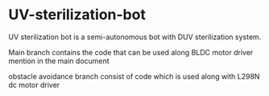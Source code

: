 # UV-sterilization-bot
UV sterilization bot is a semi-autonomous bot with DUV sterilization system. 

Main branch contains the code that can be used along BLDC motor driver mention in the main document 

obstacle avoidance branch consist of code which is used along with L298N dc motor driver
